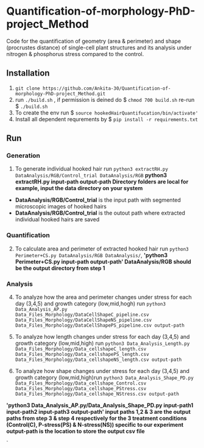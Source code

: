 # Quantification-of-morphology-PhD-project_Method

Code for the quantification of geometry (area & perimeter) and shape (procrustes distance) of single-cell plant structures and its analysis under nitrogen 
& phosphorus stress compared to the control.

## Installation

1. `git clone https://github.com/Ankita-30/Quantification-of-morphology-PhD-project_Method.git`
2. run `./build.sh` , 
   if permission is deined do $ `chmod 700 build.sh` 
   re-run $ `./build.sh`
3. To create the env run $ `source hookedHairQuantifucation/bin/activate'`
4. Install all dependent requrements by $ `pip install -r requirements.txt`

## Run

### Generation
1. To generate individual hooked hair run `python3 extractRH.py DataAnalysis/RGB/Control_trial DataAnalysis/RGB` **python3 extractRH.py input-path output-path Directory folders are local for example, input the data directory on your system**
 - **DataAnalysis/RGB/Control_trial**  is the input path with segmented microscopic images of hooked hairs
 - **DataAnalysis/RGB/Control_trial**  is the outout path where extracted individual hooked hairs are saved
 
### Quantification
2. To calculate area and perimeter of extracted hooked hair run `python3 Perimeter+CS.py DataAnalysis/RGB DataAnalysis/`, **'python3 Perimeter+CS.py input-path output-path' DataAnalysis/RGB should be the output directory from step 1**

### Analysis
4. To analyze how the area and perimeter changes under stress for each day (3,4,5) and growth category (low,mid,hogh) run `python3 Data_Analysis_AP.py Data_Files_Morphology/DataCellShapeC_pipeline.csv Data_Files_Morphology/DataCellShapeNS_pipeline.csv Data_Files_Morphology/DataCellShapePS_pipeline.csv output-path` 

5. To analyze how length changes under stress for each day (3,4,5) and growth category (low,mid,high) run `python3 Data_Analysis_Length.py Data_Files_Morphology/Data_cellshapeC_length.csv Data_Files_Morphology/Data_cellshapePS_length.csv Data_Files_Morphology/Data_cellshapeNS_length.csv output-path`

6. To analyze how shape changes under stress for each day (3,4,5) and growth category (low,mid,high)run `python3 Data_Analysis_Shape_PD.py Data_Files_Morphology/Data_cellshape_Control.csv Data_Files_Morphology/Data_cellshape_PStress.csv Data_Files_Morphology/Data_cellshape_NStress.csv output-path`

**'python3 Data_Analysis_AP.py/Data_Analysis_Shape_PD.py input-path1 input-path2 input-path3 output-path' input paths 1,2 & 3 are the output paths from step 3 & step 4 respectively for the 3 treatment conditions (Control(C), P-stress(PS) & N-stress(NS)) specific to our experiment output-path is the location to store the output csv file**


`

